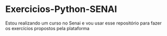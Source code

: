 # Exercicios-Python-SENAI
Estou realizando um curso no Senai e vou usar esse repositório para fazer os exercícios propostos pela plataforma
